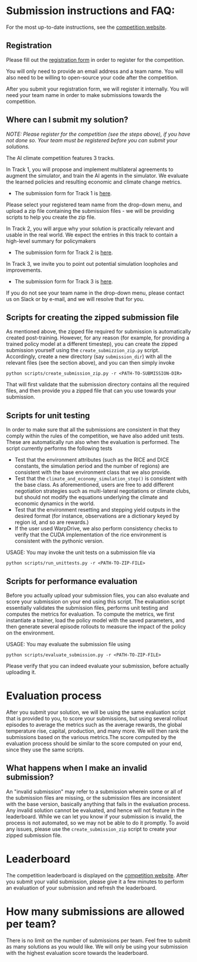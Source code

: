 # Submission instructions and FAQ: 

For the most up-to-date instructions, see the [competition website](https://mila-iqia.github.io/climate-cooperation-competition).



## Registration


Please fill out the [registration form](https://docs.google.com/forms/d/e/1FAIpQLSe2SWnhJaRpjcCa3idq7zIFubRoH0pATLOP7c1Y0kMXOV6U4w/viewform) in order to register for the competition. 

You will only need to provide an email address and a team name. You will also need to be willing to open-source your code after the competition.

After you submit your registration form, we will register it internally. You will need your team name in order to make submissions towards the competition.



## Where can I submit my solution?


*NOTE: Please register for the competition (see the steps above), if you have not done so. Your team must be registered before you can submit your solutions.*

The AI climate competition features 3 tracks.

In Track 1, you will propose and implement multilateral agreements to augment the simulator, and train the AI agents in the simulator. We evaluate the learned policies and resulting economic and climate change metrics.

- The submission form for Track 1 is [here](https://docs.google.com/forms/d/e/1FAIpQLSdATpPMnhjXNFAnGNRU2kuufwD5HFilGxgIXFK9QKsqrDbkog/viewform).

Please select your registered team name from the drop-down menu, and upload a zip file containing the submission files - we will be providing scripts to help you create the zip file.

In Track 2, you will argue why your solution is practically relevant and usable in the real world. We expect the entries in this track to contain a high-level summary for policymakers

- The submission form for Track 2 is [here](https://docs.google.com/forms/d/e/1FAIpQLSeoc4oLBU4c8EoumkocSyhRaxGW0JoEVcBgeuo-U9fSfNOyrQ/viewform).


In Track 3, we invite you to point out potential simulation loopholes and improvements.

- The submission form for Track 3 is [here](https://docs.google.com/forms/d/e/1FAIpQLSed0seSYt8LKywVrE7BARxAPPsO6WYmPUMeIezD7FTV176QvQ/viewform).

If you do not see your team name in the drop-down menu, please contact us on Slack or by e-mail, and we will resolve that for you.




## Scripts for creating the zipped submission file

As mentioned above, the zipped file required for submission is automatically created post-training. However, for any reason (for example, for providing a trained policy model at a different timestep), you can create the zipped submission yourself using the `create_submizzion_zip.py` script. Accordingly, create a new directory (say `submission_dir`) with all the relevant files (see the section above), and you can then simply invoke
```commandline
python scripts/create_submission_zip.py -r <PATH-TO-SUBMISSION-DIR>
```

That will first validate that the submission directory contains all the required files, and then provide you a zipped file that can you use towards your submission.


## Scripts for unit testing

In order to make sure that all the submissions are consistent in that they comply within the rules of the competition, we have also added unit tests. These are automatically run also when the evaluation is performed. The script currently performs the following tests

- Test that the environment attributes (such as the RICE and DICE constants, the simulation period and the number of regions) are consistent with the base environment class that we also provide.
- Test that the `climate_and_economy_simulation_step()` is consistent with the base class. As aforementioned, users are free to add different negotiation strategies such as multi-lateral negotiations or climate clubs, but should not modify the equations underlying the climate and economic dynamics in the world.
- Test that the environment resetting and stepping yield outputs in the desired format (for instance, observations are a dictionary keyed by region id, and so are rewards.)
- If the user used WarpDrive, we also perform consistency checks to verify that the CUDA implementation of the rice environment is consistent with the pythonic version.

USAGE: You may invoke the unit tests on a submission file via
```commandline
python scripts/run_unittests.py -r <PATH-TO-ZIP-FILE>
```


## Scripts for performance evaluation

Before you actually upload your submission files, you can also evaluate and score your submission on your end using this script. The evaluation script essentially validates the submission files, performs unit testing and computes the metrics for evaluation. To compute the metrics, we first instantiate a trainer, load the policy model with the saved parameters, and then generate several episode rollouts to measure the impact of the policy on the environment.

USAGE: You may evaluate the submission file using
```commandline
python scripts/evaluate_submission.py -r <PATH-TO-ZIP-FILE>
```
Please verify that you can indeed evaluate your submission, before actually uploading it.


# Evaluation process

After you submit your solution, we will be using the same evaluation script that is provided to you, to score your submissions, but using several rollout episodes to average the metrics such as the average rewards, the global temperature rise, capital, production, and many more. We will then rank the submissions based on the various metrics.The score computed by the evaluation process should be similar to the score computed on your end, since they use the same scripts.


## What happens when I make an invalid submission?

An "invalid submission" may refer to a submission wherein some or all of the submission files are missing, or the submission files are inconsistent with the base version, basically anything that fails in the evaluation process. Any invalid solution cannot be evaluated, and hence will not feature in the leaderboard. While we can let you know if your submission is invalid, the process is not automated, so we may not be able to do it promptly. To avoid any issues, please use the `create_submission_zip` script to create your zipped submission file.


# Leaderboard

The competition leaderboard is displayed on the [competition website](https://mila-iqia.github.io/climate-cooperation-competition). After you submit your valid submission, please give it a few minutes to perform an evaluation of your submission and refresh the leaderboard.


# How many submissions are allowed per team?

There is no limit on the number of submissions per team. Feel free to submit as many solutions as you would like. We will only be using your submission with the highest evaluation score towards the leaderboard.